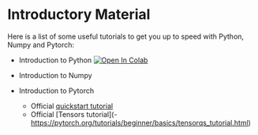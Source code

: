 # Introductory Material

Here is a list of some useful tutorials to get you up to speed with Python, Numpy and Pytorch:

* Introduction to Python [![Open In Colab](https://colab.research.google.com/assets/colab-badge.svg)](https://colab.research.google.com/github/athnlp/athnlp-labs-2024/blob/main/labs/intro_to_numpy.ipynb)
* Introduction to Numpy

* Introduction to Pytorch
  * Official [quickstart tutorial](https://pytorch.org/tutorials/beginner/basics/quickstart_tutorial.html)
  * Official [Tensors tutorial](- https://pytorch.org/tutorials/beginner/basics/tensorqs_tutorial.html)
